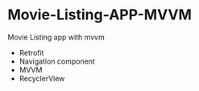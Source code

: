 # Movie-Listing-APP-MVVM
Movie Listing app with mvvm 
- Retrofit 
- Navigation component
- MVVM
- RecyclerView
